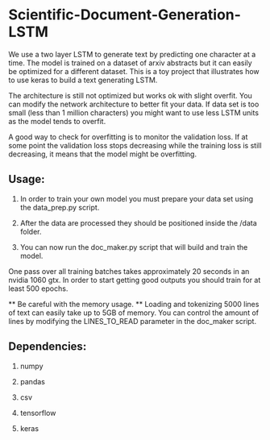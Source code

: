 # Scientific-Document-Generation-LSTM
We use a two layer LSTM to generate text by predicting one character at a time. The model is trained on a dataset of arxiv abstracts but it can easily be optimized for a different dataset. This is a toy project that illustrates how to use keras to build a text generating LSTM.

The architecture is still not optimized but works ok with slight overfit. You can modify the network architecture to better fit your data. If data set is too small (less than 1 million characters) you might want to use less LSTM units as the model tends to overfit. 

A good way to check for overfitting is to monitor the validation loss. If at some point the validation loss stops decreasing while the training loss is still decreasing, it means that the model might be overfitting.

## Usage:

1) In order to train your own model you must prepare your data set using the data_prep.py script. 

2) After the data are processed they should be positioned inside the /data folder. 

3) You can now run the doc_maker.py script that will build and train the model.

One pass over all training batches takes approximately 20 seconds in an nvidia 1060 gtx. In order to start getting good outputs you should train for at least 500 epochs.

** Be careful with the memory usage. ** Loading and tokenizing 5000 lines of text can easily take up to 5GB of memory. You can control the amount of lines by modifying the LINES_TO_READ parameter in the doc_maker script. 

## Dependencies:

1) numpy

2) pandas

3) csv

4) tensorflow

5) keras
